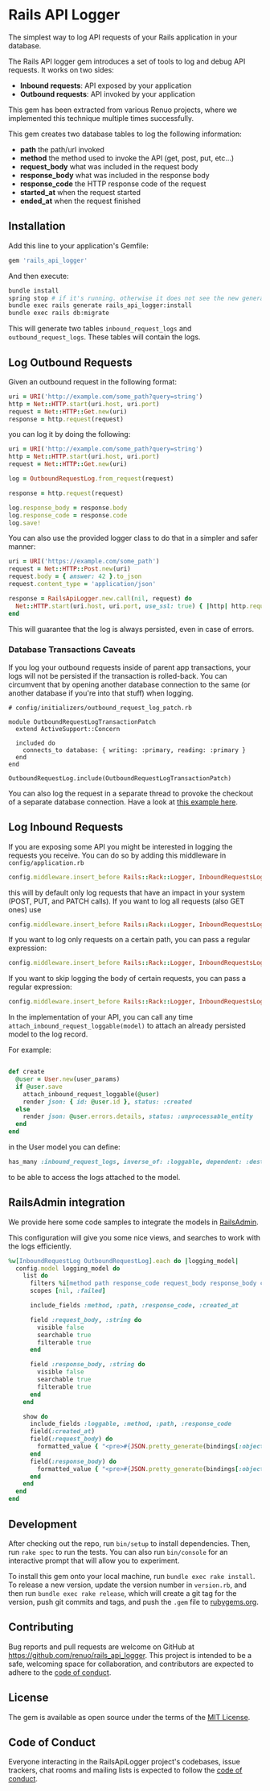 # Rails API Logger

The simplest way to log API requests of your Rails application in your database.

The Rails API logger gem introduces a set of tools to log and debug API requests.
It works on two sides:

* **Inbound requests**: API exposed by your application
* **Outbound requests**: API invoked by your application  

This gem has been extracted from various Renuo projects, where we implemented this
technique multiple times successfully.

This gem creates two database tables to log the following information:

* **path** the path/url invoked
* **method** the method used to invoke the API (get, post, put, etc...)
* **request_body** what was included in the request body
* **response_body** what was included in the response body 
* **response_code** the HTTP response code of the request 
* **started_at** when the request started
* **ended_at** when the request finished

## Installation

Add this line to your application's Gemfile:

```ruby
gem 'rails_api_logger'
```

And then execute:

```bash
bundle install
spring stop # if it's running. otherwise it does not see the new generator 
bundle exec rails generate rails_api_logger:install
bundle exec rails db:migrate
```

This will generate two tables `inbound_request_logs` and `outbound_request_logs`.
These tables will contain the logs.

## Log Outbound Requests

Given an outbound request in the following format:

```ruby
uri = URI('http://example.com/some_path?query=string')
http = Net::HTTP.start(uri.host, uri.port)
request = Net::HTTP::Get.new(uri)
response = http.request(request)
```

you can log it by doing the following:

```ruby
uri = URI('http://example.com/some_path?query=string')
http = Net::HTTP.start(uri.host, uri.port)
request = Net::HTTP::Get.new(uri)

log = OutboundRequestLog.from_request(request)

response = http.request(request)

log.response_body = response.body
log.response_code = response.code
log.save!
```

You can also use the provided logger class to do that in a simpler and safer manner:

```ruby
uri = URI('https://example.com/some_path')
request = Net::HTTP::Post.new(uri)
request.body = { answer: 42 }.to_json
request.content_type = 'application/json'

response = RailsApiLogger.new.call(nil, request) do
  Net::HTTP.start(uri.host, uri.port, use_ssl: true) { |http| http.request(request) }
end
``` 

This will guarantee that the log is always persisted, even in case of errors.

### Database Transactions Caveats

If you log your outbound requests inside of parent app transactions, your logs will not be persisted if
the transaction is rolled-back. You can circumvent that by opening another database connection
to the same (or another database if you're into that stuff) when logging.

```
# config/initializers/outbound_request_log_patch.rb

module OutboundRequestLogTransactionPatch
  extend ActiveSupport::Concern

  included do
    connects_to database: { writing: :primary, reading: :primary }
  end
end

OutboundRequestLog.include(OutboundRequestLogTransactionPatch)
```

You can also log the request in a separate thread to provoke the checkout of a separate database connection.
Have a look at [this example here](https://github.com/renuo/rails_api_logger/blob/28d4ced88fea5a5f4fd72f5a1db42ad4734eb547/spec/outbound_request_log_spec.rb#L28-L30).

## Log Inbound Requests

If you are exposing some API you might be interested in logging the requests you receive.
You can do so by adding this middleware in `config/application.rb`

```ruby
config.middleware.insert_before Rails::Rack::Logger, InboundRequestsLoggerMiddleware
``` 

this will by default only log requests that have an impact in your system (POST, PUT, and PATCH calls).
If you want to log all requests (also GET ones) use

```ruby
config.middleware.insert_before Rails::Rack::Logger, InboundRequestsLoggerMiddleware, only_state_change: false
```

If you want to log only requests on a certain path, you can pass a regular expression:

```ruby
config.middleware.insert_before Rails::Rack::Logger, InboundRequestsLoggerMiddleware, path_regexp: /api/
```

If you want to skip logging the body of certain requests, you can pass a regular expression:

```ruby
config.middleware.insert_before Rails::Rack::Logger, InboundRequestsLoggerMiddleware, skip_body_regexp: /api/letters/
```


In the implementation of your API, you can call any time `attach_inbound_request_loggable(model)`
to attach an already persisted model to the log record.


For example:
```ruby

def create
  @user = User.new(user_params)
  if @user.save
    attach_inbound_request_loggable(@user)
    render json: { id: @user.id }, status: :created
  else
    render json: @user.errors.details, status: :unprocessable_entity
  end
end
```

in the User model you can define:

```ruby
has_many :inbound_request_logs, inverse_of: :loggable, dependent: :destroy, as: :loggable
```

to be able to access the logs attached to the model.

## RailsAdmin integration

We provide here some code samples to integrate the models in [RailsAdmin](https://github.com/sferik/rails_admin).

This configuration will give you some nice views, and searches to work with the logs efficiently. 
```ruby
%w[InboundRequestLog OutboundRequestLog].each do |logging_model|
  config.model logging_model do
    list do
      filters %i[method path response_code request_body response_body created_at]
      scopes [nil, :failed]

      include_fields :method, :path, :response_code, :created_at

      field :request_body, :string do
        visible false
        searchable true
        filterable true
      end

      field :response_body, :string do
        visible false
        searchable true
        filterable true
      end
    end

    show do
      include_fields :loggable, :method, :path, :response_code
      field(:created_at)
      field(:request_body) do
        formatted_value { "<pre>#{JSON.pretty_generate(bindings[:object].request_body)}</pre>".html_safe }
      end
      field(:response_body) do
        formatted_value { "<pre>#{JSON.pretty_generate(bindings[:object].response_body)}</pre>".html_safe }
      end
    end
  end
end
```


## Development

After checking out the repo, run `bin/setup` to install dependencies. Then, run `rake spec` to run the tests. You can also run `bin/console` for an interactive prompt that will allow you to experiment.

To install this gem onto your local machine, run `bundle exec rake install`. To release a new version, update the version number in `version.rb`, and then run `bundle exec rake release`, which will create a git tag for the version, push git commits and tags, and push the `.gem` file to [rubygems.org](https://rubygems.org).

## Contributing

Bug reports and pull requests are welcome on GitHub at https://github.com/renuo/rails_api_logger. 
This project is intended to be a safe, welcoming space for collaboration, and contributors are expected to adhere to 
the [code of conduct](https://github.com/renuo/rails_api_logger/blob/main/CODE_OF_CONDUCT.md).

## License

The gem is available as open source under the terms of the [MIT License](https://opensource.org/licenses/MIT).

## Code of Conduct

Everyone interacting in the RailsApiLogger project's codebases, issue trackers, chat rooms and mailing lists is 
expected to follow the [code of conduct](https://github.com/renuo/rails_api_logger/blob/main/CODE_OF_CONDUCT.md).
